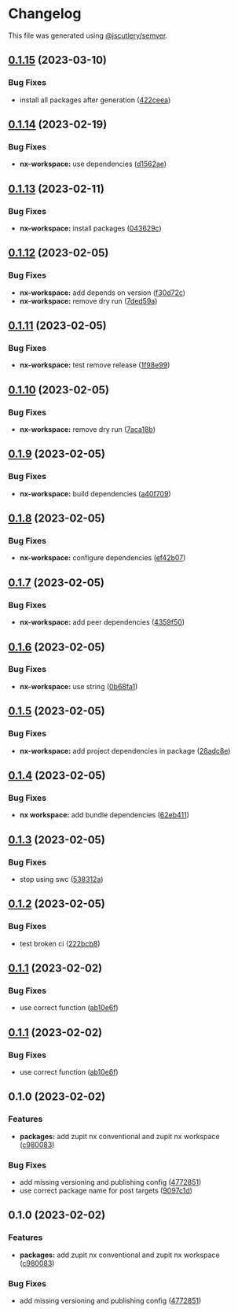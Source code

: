 # Changelog

This file was generated using [@jscutlery/semver](https://github.com/jscutlery/semver).

## [0.1.15](https://github.com/zupit-it/nx/compare/nx-workspace-0.1.14...nx-workspace-0.1.15) (2023-03-10)


### Bug Fixes

* install all packages after generation ([422ceea](https://github.com/zupit-it/nx/commit/422ceea7baf2299176593836fdc228edd006b921))

## [0.1.14](https://github.com/zupit-it/nx/compare/nx-workspace-0.1.13...nx-workspace-0.1.14) (2023-02-19)


### Bug Fixes

* **nx-workspace:** use dependencies ([d1562ae](https://github.com/zupit-it/nx/commit/d1562aed1f97b9ee8d91ee610bb2cc2e92d250a7))

## [0.1.13](https://github.com/zupit-it/nx/compare/nx-workspace-0.1.12...nx-workspace-0.1.13) (2023-02-11)


### Bug Fixes

* **nx-workspace:** install packages ([043629c](https://github.com/zupit-it/nx/commit/043629cb89b08e6c84d9a4576bf45cce5a10cb77))

## [0.1.12](https://github.com/zupit-it/nx/compare/nx-workspace-0.1.11...nx-workspace-0.1.12) (2023-02-05)


### Bug Fixes

* **nx-workspace:** add depends on version ([f30d72c](https://github.com/zupit-it/nx/commit/f30d72c5818c6184e0483d3e8dc1b956194134f0))
* **nx-workspace:** remove dry run ([7ded59a](https://github.com/zupit-it/nx/commit/7ded59a2a9a55b230892f4abeda0ea6c3830cb65))

## [0.1.11](https://github.com/zupit-it/nx/compare/nx-workspace-0.1.10...nx-workspace-0.1.11) (2023-02-05)


### Bug Fixes

* **nx-workspace:** test remove release ([1f98e99](https://github.com/zupit-it/nx/commit/1f98e99a864f08e1a6947d9bec273997a50df2c0))

## [0.1.10](https://github.com/zupit-it/nx/compare/nx-workspace-0.1.9...nx-workspace-0.1.10) (2023-02-05)


### Bug Fixes

* **nx-workspace:** remove dry run ([7aca18b](https://github.com/zupit-it/nx/commit/7aca18b87ff620c302f970ceb9a344b1b681bc82))

## [0.1.9](https://github.com/zupit-it/nx/compare/nx-workspace-0.1.8...nx-workspace-0.1.9) (2023-02-05)


### Bug Fixes

* **nx-workspace:** build dependencies ([a40f709](https://github.com/zupit-it/nx/commit/a40f70995dcbfe311201cf899332e1b95eb3dd4d))

## [0.1.8](https://github.com/zupit-it/nx/compare/nx-workspace-0.1.7...nx-workspace-0.1.8) (2023-02-05)


### Bug Fixes

* **nx-workspace:** configure dependencies ([ef42b07](https://github.com/zupit-it/nx/commit/ef42b0703f3a74fcafcf32f0e4ada7882479f585))

## [0.1.7](https://github.com/zupit-it/nx/compare/nx-workspace-0.1.6...nx-workspace-0.1.7) (2023-02-05)


### Bug Fixes

* **nx-workspace:** add peer dependencies ([4359f50](https://github.com/zupit-it/nx/commit/4359f509fd473565362b48b86a3542fe44bb7adc))

## [0.1.6](https://github.com/zupit-it/nx/compare/nx-workspace-0.1.5...nx-workspace-0.1.6) (2023-02-05)


### Bug Fixes

* **nx-workspace:** use string ([0b68fa1](https://github.com/zupit-it/nx/commit/0b68fa1301ec3959a8e4069998872ccb5ea2dc8f))

## [0.1.5](https://github.com/zupit-it/nx/compare/nx-workspace-0.1.4...nx-workspace-0.1.5) (2023-02-05)


### Bug Fixes

* **nx-workspace:** add project dependencies in package ([28adc8e](https://github.com/zupit-it/nx/commit/28adc8e28fcec10285c7b533ccad1a83416dab04))

## [0.1.4](https://github.com/zupit-it/nx/compare/nx-workspace-0.1.3...nx-workspace-0.1.4) (2023-02-05)


### Bug Fixes

* **nx workspace:** add bundle dependencies ([62eb411](https://github.com/zupit-it/nx/commit/62eb411dc0307a01c9babf403b047cfff86884b7))

## [0.1.3](https://github.com/zupit-it/nx/compare/nx-workspace-0.1.2...nx-workspace-0.1.3) (2023-02-05)


### Bug Fixes

* stop using swc ([538312a](https://github.com/zupit-it/nx/commit/538312a8d91eb6f65c25a6e34b2f053459e40d6a))

## [0.1.2](https://github.com/zupit-it/nx/compare/nx-workspace-0.1.1...nx-workspace-0.1.2) (2023-02-05)


### Bug Fixes

* test broken ci ([222bcb8](https://github.com/zupit-it/nx/commit/222bcb86219ba61944be2b5ef1cc5b1dcfbdc382))

## [0.1.1](https://github.com/zupit-it/nx/compare/nx-workspace-0.1.0...nx-workspace-0.1.1) (2023-02-02)


### Bug Fixes

* use correct function ([ab10e6f](https://github.com/zupit-it/nx/commit/ab10e6f1f51e2f42655ad70d49a9d6b0282721c7))

## [0.1.1](https://github.com/zupit-it/nx/compare/nx-workspace-0.1.0...nx-workspace-0.1.1) (2023-02-02)


### Bug Fixes

* use correct function ([ab10e6f](https://github.com/zupit-it/nx/commit/ab10e6f1f51e2f42655ad70d49a9d6b0282721c7))

## 0.1.0 (2023-02-02)


### Features

* **packages:** add zupit nx conventional and zupit nx workspace ([c980083](https://github.com/zupit-it/nx/commit/c980083e705bfb7430eeb0c20a3d0497620657bf))


### Bug Fixes

* add missing versioning and publishing config ([4772851](https://github.com/zupit-it/nx/commit/4772851c3df66151750b4333aca33eba15341551))
* use correct package name for post targets ([9097c1d](https://github.com/zupit-it/nx/commit/9097c1dcf4ab48bea3fc465ddc08be3fbc8201f5))

## 0.1.0 (2023-02-02)


### Features

* **packages:** add zupit nx conventional and zupit nx workspace ([c980083](https://github.com/zupit-it/nx/commit/c980083e705bfb7430eeb0c20a3d0497620657bf))


### Bug Fixes

* add missing versioning and publishing config ([4772851](https://github.com/zupit-it/nx/commit/4772851c3df66151750b4333aca33eba15341551))
